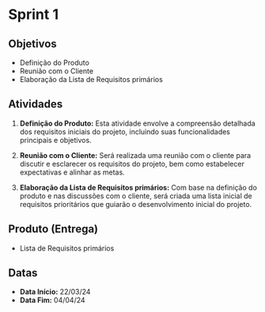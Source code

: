 # Sprint 1

## Objetivos
- Definição do Produto
- Reunião com o Cliente
- Elaboração da Lista de Requisitos primários

## Atividades
1. **Definição do Produto:** Esta atividade envolve a compreensão detalhada dos requisitos iniciais do projeto, incluindo suas funcionalidades principais e objetivos.
   
2. **Reunião com o Cliente:** Será realizada uma reunião com o cliente para discutir e esclarecer os requisitos do projeto, bem como estabelecer expectativas e alinhar as metas.

3. **Elaboração da Lista de Requisitos primários:** Com base na definição do produto e nas discussões com o cliente, será criada uma lista inicial de requisitos prioritários que guiarão o desenvolvimento inicial do projeto.

## Produto (Entrega)
- Lista de Requisitos primários

## Datas
- **Data Início:** 22/03/24
- **Data Fim:** 04/04/24
